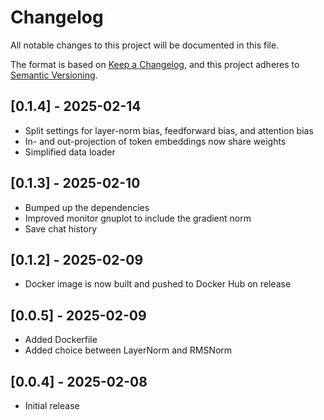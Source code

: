 # Changelog
All notable changes to this project will be documented in this file.

The format is based on [Keep a Changelog](https://keepachangelog.com/en/1.0.0/),
and this project adheres to [Semantic Versioning](https://semver.org/spec/v2.0.0.html).

## [0.1.4] - 2025-02-14
- Split settings for layer-norm bias, feedforward bias, and attention bias
- In- and out-projection of token embeddings now share weights
- Simplified data loader

## [0.1.3] - 2025-02-10
- Bumped up the dependencies
- Improved monitor gnuplot to include the gradient norm
- Save chat history

## [0.1.2] - 2025-02-09
- Docker image is now built and pushed to Docker Hub on release 

## [0.0.5] - 2025-02-09
- Added Dockerfile
- Added choice between LayerNorm and RMSNorm

## [0.0.4] - 2025-02-08
- Initial release
